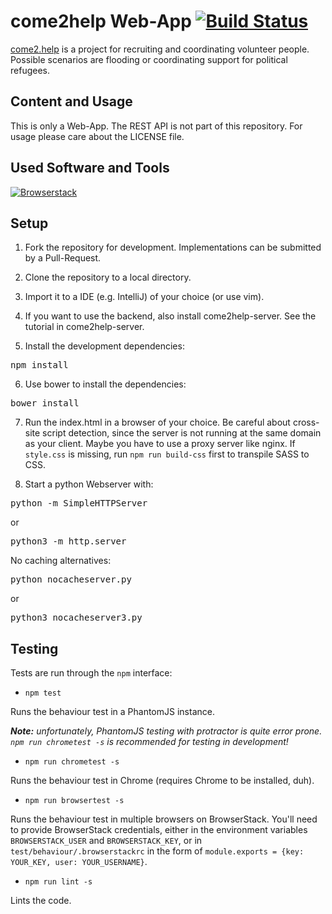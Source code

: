 # come2help Web-App [![Build Status](https://travis-ci.org/HelfenKannJeder/come2help-web.svg?branch=master)](https://travis-ci.org/HelfenKannJeder/come2help-web)

<a href="http://come2.help">come2.help</a> is a project for recruiting and coordinating volunteer people.
Possible scenarios are flooding or coordinating support for political refugees.

## Content and Usage

This is only a Web-App. The REST API is not part of this repository. For usage please care about the
LICENSE file.

## Used Software and Tools

<a href="http://browserstack.com/"><img src="http://helfenkannjeder.de/fileadmin/_processed_/csm_logo_072d30a442.png" alt="Browserstack" border="0" /></a>

## Setup

1. Fork the repository for development. Implementations can be submitted by a Pull-Request.

2. Clone the repository to a local directory.

3. Import it to a IDE (e.g. IntelliJ) of your choice (or use vim).

4. If you want to use the backend, also install come2help-server. See the tutorial in come2help-server.

5. Install the development dependencies:
 <pre>npm install</pre>

6. Use bower to install the dependencies:
 <pre>bower install</pre>

7. Run the index.html in a browser of your choice.
 Be careful about cross-site script detection, since the server is not running at the same domain as your client.
 Maybe you have to use a proxy server like nginx.
 If `style.css` is missing, run `npm run build-css` first to transpile SASS to CSS.

8. Start a python Webserver with:
  <pre>python -m SimpleHTTPServer</pre>
  or
  <pre>python3 -m http.server</pre>
  No caching alternatives:
  <pre>python nocacheserver.py</pre>
  or
  <pre>python3 nocacheserver3.py</pre>


## Testing
Tests are run through the `npm` interface:

 * `npm test`

  Runs the behaviour test in a PhantomJS instance.

 _**Note:** unfortunately, PhantomJS testing with protractor is quite error prone. `npm run chrometest -s` is recommended for testing in development!_

 * `npm run chrometest -s`

 Runs the behaviour test in Chrome (requires Chrome to be installed, duh).

 * `npm run browsertest -s`

 Runs the behaviour test in multiple browsers on BrowserStack. You'll need to provide BrowserStack credentials, either in the environment variables `BROWSERSTACK_USER` and `BROWSERSTACK_KEY`, or in `test/behaviour/.browserstackrc` in the form of `module.exports = {key: YOUR_KEY, user: YOUR_USERNAME}`.

 * `npm run lint -s`

 Lints the code.


